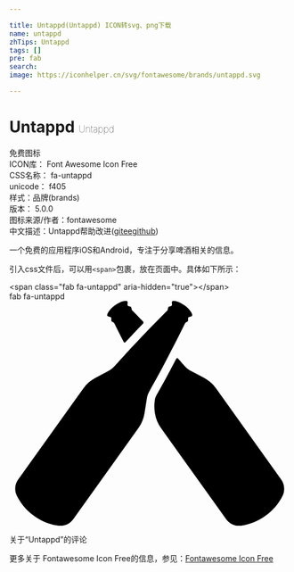 ```yaml
---

title: Untappd(Untappd) ICON转svg、png下载
name: untappd
zhTips: Untappd
tags: []
pre: fab
search: 
image: https://iconhelper.cn/svg/fontawesome/brands/untappd.svg

---
```


# Untappd  <small style="font-size: 60%;font-weight: 100">Untappd</small>


<div class="detail-page">
<p>
<span><span class="badge-success badge">免费图标</span> </span>
<br/>
<span>
ICON库：
<span class="badge-secondary badge">Font Awesome Icon Free</span> 
</span>
<br/>
<span>
CSS名称：
<span class="badge-secondary badge">fa-untappd</span> 
</span>
<br/>
<span>
unicode：
<span class="badge-secondary badge">f405</span> 
<copy-btn content='f405' btn-title=""></copy-btn>
<copy-btn :content='String.fromCodePoint(parseInt("f405", 16))' btn-title="复制U"></copy-btn>
</span><br/><span>样式：<span class="badge-light badge">品牌(brands)</span></span>
<br/>
<span>
版本：
<span class="badge-secondary badge">5.0.0</span> 
</span>
<br/>
<span>图标来源/作者：<span class="badge-light badge">fontawesome</span></span> 
<br/>
<span class="zh-detail">中文描述：<span class="badge-primary badge">Untappd</span><span class="help-link"><span>帮助改进</span>(<a href="https://gitee.com/liuwave/icon-helper/edit/master/json/fontawesome/brands/untappd.json" target="_blank" rel="noopener noreferrer">gitee</a><a href="https://github.com/liuwave/icon-helper/edit/master/json/fontawesome/brands/untappd.json" target="_blank" rel="noopener noreferrer">github</a></span>)</span><br/>
</p>
</div><div class="description description alert alert-light">一个免费的应用程序iOS和Android，专注于分享啤酒相关的信息。</div>
<div class="alert alert-dark">
  <i class="fab fa-untappd fa-xs"></i>
  <i class="fab fa-untappd fa-sm"></i>
  <i class="fab fa-untappd fa-lg"></i>
  <i class="fab fa-untappd fa-2x"></i>
  <i class="fab fa-untappd fa-3x"></i>
  <i class="fab fa-untappd fa-5x"></i>
  <i class="fab fa-untappd fa-7x"></i>
</div>
<div>
  <p>引入css文件后，可以用<code>&lt;span&gt;</code>包裹，放在页面中。具体如下所示：    
  </p>
  <div class="alert alert-primary" style="font-size: 14px">
    &lt;span class="fab fa-untappd" aria-hidden="true"&gt;&lt;/span&gt;
    <copy-btn content='<span class="fab fa-untappd" aria-hidden="true"></span>'></copy-btn>
  </div>
  <div class="alert alert-secondary">
    <i class="fab fa-untappd"
    style="font-size: 24px"
    aria-hidden="true"></i> fab fa-untappd
    <copy-btn content="fab fa-untappd" btn-title="复制图标名称"></copy-btn>
  </div>
</div>
<div id="svg" class="svg-wrap">
<svg xmlns="http://www.w3.org/2000/svg" viewBox="0 0 640 512"><path d="M401.3 49.9c-79.8 160.1-84.6 152.5-87.9 173.2l-5.2 32.8c-1.9 12-6.6 23.5-13.7 33.4L145.6 497.1c-7.6 10.6-20.4 16.2-33.4 14.6-40.3-5-77.8-32.2-95.3-68.5-5.7-11.8-4.5-25.8 3.1-36.4l148.9-207.9c7.1-9.9 16.4-18 27.2-23.7l29.3-15.5c18.5-9.8 9.7-11.9 135.6-138.9 1-4.8 1-7.3 3.6-8 3-.7 6.6-1 6.3-4.6l-.4-4.6c-.2-1.9 1.3-3.6 3.2-3.6 4.5-.1 13.2 1.2 25.6 10 12.3 8.9 16.4 16.8 17.7 21.1.6 1.8-.6 3.7-2.4 4.2l-4.5 1.1c-3.4.9-2.5 4.4-2.3 7.4.1 2.8-2.3 3.6-6.5 6.1zM230.1 36.4c3.4.9 2.5 4.4 2.3 7.4-.2 2.7 2.1 3.5 6.4 6 7.9 15.9 15.3 30.5 22.2 44 .7 1.3 2.3 1.5 3.3.5 11.2-12 24.6-26.2 40.5-42.6 1.3-1.4 1.4-3.5.1-4.9-8-8.2-16.5-16.9-25.6-26.1-1-4.7-1-7.3-3.6-8-3-.8-6.6-1-6.3-4.6.3-3.3 1.4-8.1-2.8-8.2-4.5-.1-13.2 1.1-25.6 10-12.3 8.9-16.4 16.8-17.7 21.1-1.4 4.2 3.6 4.6 6.8 5.4zM620 406.7L471.2 198.8c-13.2-18.5-26.6-23.4-56.4-39.1-11.2-5.9-14.2-10.9-30.5-28.9-1-1.1-2.9-.9-3.6.5-46.3 88.8-47.1 82.8-49 94.8-1.7 10.7-1.3 20 .3 29.8 1.9 12 6.6 23.5 13.7 33.4l148.9 207.9c7.6 10.6 20.2 16.2 33.1 14.7 40.3-4.9 78-32 95.7-68.6 5.4-11.9 4.3-25.9-3.4-36.6z"/></svg>
</div>
<detail full-name='fa-untappd'></detail>

<Vssue title="关于“Untappd”的评论" >关于“Untappd”的评论</Vssue>
    
<div><p>更多关于  Fontawesome Icon Free的信息，参见：<a target="_blank" href="https://iconhelper.cn/fontawesome.html">Fontawesome Icon Free</a>
</p></div>
